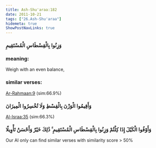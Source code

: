 ```yaml
---
title: Ash-Shu'araa:182
date: 2011-10-21
tags: ["26.Ash-Shu'araa"]
hidemeta: true 
ShowPostNavLinks: true 
---
```

### وَزِنُوا بِالْقِسْطَاسِ الْمُسْتَقِيمِ
### meaning: 
Weigh with an even balance,
### similar verses: 

[Ar-Rahmaan:9](/55/9) (sim:66.9%)

### وَأَقِيمُوا الْوَزْنَ بِالْقِسْطِ وَلَا تُخْسِرُوا الْمِيزَانَ

[Al-Israa:35](/17/35) (sim:66.3%)

### وَأَوْفُوا الْكَيْلَ إِذَا كِلْتُمْ وَزِنُوا بِالْقِسْطَاسِ الْمُسْتَقِيمِ ۚ ذَٰلِكَ خَيْرٌ وَأَحْسَنُ تَأْوِيلًا

Our AI only can find similar verses with similarity score > 50% 


